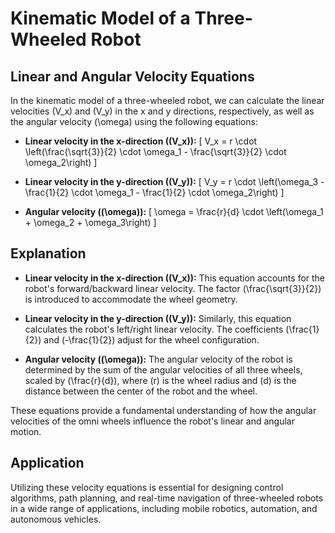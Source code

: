 # Kinematic Model of a Three-Wheeled Robot

## Linear and Angular Velocity Equations

In the kinematic model of a three-wheeled robot, we can calculate the linear velocities \(V_x\) and \(V_y\) in the x and y directions, respectively, as well as the angular velocity \(\omega\) using the following equations:

- **Linear velocity in the x-direction (\(V_x\)):**
  \[
  V_x = r \cdot \left(\frac{\sqrt{3}}{2} \cdot \omega_1 - \frac{\sqrt{3}}{2} \cdot \omega_2\right)
  \]

- **Linear velocity in the y-direction (\(V_y\)):**
  \[
  V_y = r \cdot \left(\omega_3 - \frac{1}{2} \cdot \omega_1 - \frac{1}{2} \cdot \omega_2\right)
  \]

- **Angular velocity (\(\omega\)):**
  \[
  \omega = \frac{r}{d} \cdot \left(\omega_1 + \omega_2 + \omega_3\right)
  \]

## Explanation

- **Linear velocity in the x-direction (\(V_x\)):** This equation accounts for the robot's forward/backward linear velocity. The factor \(\frac{\sqrt{3}}{2}\) is introduced to accommodate the wheel geometry.

- **Linear velocity in the y-direction (\(V_y\)):** Similarly, this equation calculates the robot's left/right linear velocity. The coefficients \(\frac{1}{2}\) and \(-\frac{1}{2}\) adjust for the wheel configuration.

- **Angular velocity (\(\omega\)):** The angular velocity of the robot is determined by the sum of the angular velocities of all three wheels, scaled by \(\frac{r}{d}\), where \(r\) is the wheel radius and \(d\) is the distance between the center of the robot and the wheel.

These equations provide a fundamental understanding of how the angular velocities of the omni wheels influence the robot's linear and angular motion.

## Application

Utilizing these velocity equations is essential for designing control algorithms, path planning, and real-time navigation of three-wheeled robots in a wide range of applications, including mobile robotics, automation, and autonomous vehicles.
